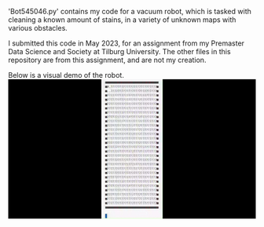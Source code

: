 'Bot545046.py' contains my code for a vacuum robot, which is tasked with cleaning a known amount of stains, in a variety of unknown maps with various obstacles.

I submitted this code in May 2023, for an assignment from my Premaster Data Science and Society at Tilburg University. The other files in this repository are from this assignment, and are not my creation.

Below is a visual demo of the robot. 
![til](https://github.com/rldekkers/msc-datascience-robot-assignment/blob/eb3aefec53200a63c6237fe765258b38443d7d5e/robotgif.gif)
